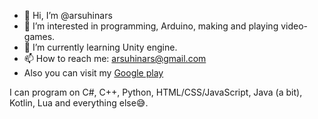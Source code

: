 - 👋 Hi, I’m @arsuhinars
- 👀 I’m interested in programming, Arduino, making and playing video-games.
- 🌱 I’m currently learning Unity engine.
- 📫 How to reach me: arsuhinars@gmail.com
- Also you can visit my [Google play](https://play.google.com/store/apps/developer?id=Complex+Games)

I can program on C#, C++, Python, HTML/CSS/JavaScript, Java (a bit), Kotlin, Lua and everything else😅.

<!---
arsuhinars/arsuhinars is a ✨ special ✨ repository because its `README.md` (this file) appears on your GitHub profile.
You can click the Preview link to take a look at your changes.
--->
